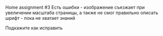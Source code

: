 Home assignment #3
Есть ошибки - изображение съезжает при увеличении масштаба страницы,
а также не смог правильно описать шрифт  - пока не хватает знаний

Подкажите как исправить
